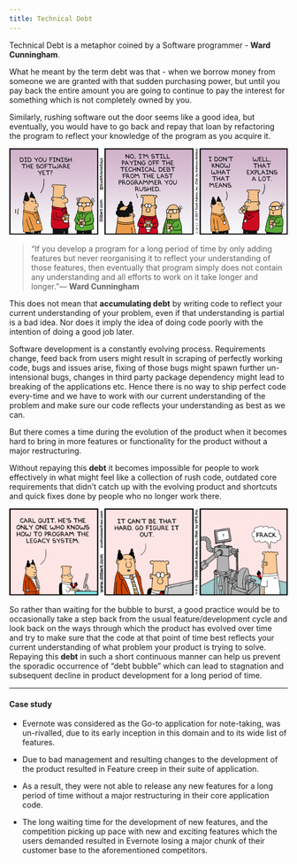 ```yaml
---
title: Technical Debt
---
```


Technical Debt is a metaphor coined by a Software programmer - **Ward Cunningham**.

What he meant by the term debt was that - when we borrow money from someone we are granted with that sudden purchasing power, but until you pay back the entire amount you are going to continue to pay the interest for something which is not completely owned by you.

Similarly, rushing software out the door seems like a good idea, but eventually, you would have to go back and repay that loan by refactoring the program to reflect your knowledge of the program as you acquire it.

<img src="/assets/td-1.gif" />

> “If you develop a program for a long period of time by only adding features but never reorganising it to reflect your understanding of those features, then eventually that program simply does not contain any understanding and all efforts to work on it take longer and longer.”— **Ward Cunningham**

This does not mean that **accumulating debt** by writing code to reflect your current understanding of your problem, even if that understanding is partial is a bad idea. Nor does it imply the idea of doing code poorly with the intention of doing a good job later.

Software development is a constantly evolving process. Requirements change, feed back from users might result in scraping of perfectly working code, bugs and issues arise, fixing of those bugs might spawn further un-intensional bugs, changes in third party package dependency might lead to breaking of the applications etc. Hence there is no way to ship perfect code every-time and we have to work with our current understanding of the problem and make sure our code reflects your understanding as best as we can.

But there comes a time during the evolution of the product when it becomes hard to bring in more features or functionality for the product without a major restructuring.

Without repaying this **debt** it becomes impossible for people to work effectively in what might feel like a collection of rush code, outdated core requirements that didn’t catch up with the evolving product and shortcuts and quick fixes done by people who no longer work there.

<img src="/assets/td-2.gif" />

So rather than waiting for the bubble to burst, a good practice would be to occasionally take a step back from the usual feature/development cycle and look back on the ways through which the product has evolved over time and try to make sure that the code at that point of time best reflects your current understanding of what problem your product is trying to solve. Repaying this **debt** in such a short continuous manner can help us prevent the sporadic occurrence of “debt bubble” which can lead to stagnation and subsequent decline in product development for a long period of time.

---

#### Case study

- Evernote was considered as the Go-to application for note-taking, was un-rivalled, due to its early inception in this domain and to its wide list of features.

- Due to bad management and resulting changes to the development of the product resulted in Feature creep in their suite of application.

- As a result, they were not able to release any new features for a long period of time without a major restructuring in their core application code.

- The long waiting time for the development of new features, and the competition picking up pace with new and exciting features which the users demanded resulted in Evernote losing a major chunk of their customer base to the aforementioned competitors.